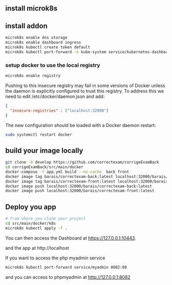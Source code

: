 ## install microk8s

## install addon

```bash
microk8s enable dns storage
microk8s enable dashboard ingress
microk8s kubectl create token default
microk8s kubectl port-forward -n kube-system service/kubernetes-dashboard 10443:443
```



### setup docker to use the local registry

```bash
microk8s enable registry
```

Pushing to this insecure registry may fail in some versions of Docker unless the daemon is explicitly configured to trust this registry. To address this we need to edit /etc/docker/daemon.json and add:

```json
{
  "insecure-registries" : ["localhost:32000"]
}
```

The new configuration should be loaded with a Docker daemon restart:

```bash
sudo systemctl restart docker
```

## build your image locally

```bash
git clone -b develop https://github.com/correctexam/corrigeExamBack
cd corrigeExamBack/src/main/docker
docker-compose -f app.yml build --no-cache  back front
docker image tag barais/correctexam-back:latest localhost:32000/barais/correctexam-back:latest
docker image tag barais/correctexam-front:latest localhost:32000/barais/correctexam-front:latest
docker image push localhost:32000/barais/correctexam-back:latest
docker image push localhost:32000/barais/correctexam-front:latest
```


## Deploy you app 

```bash
# from where you clone your project
cd src/main/docker/k8s
microk8s kubectl apply -f .
```

You can then access the Dashboard at https://127.0.0.1:10443.

and the app at http://localhost


If you want to access the php myadmin service

```bash
microk8s kubectl port-forward service/myadmin 8082:80
```
and you can access to phpmyadmin at http://127.0.0.1:8082
